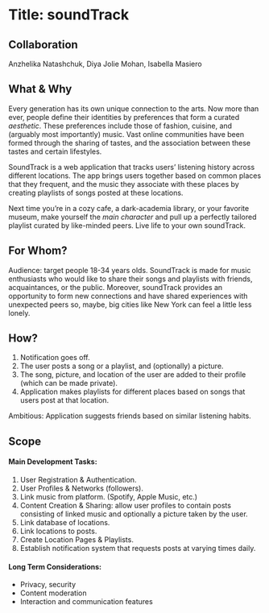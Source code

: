 # Title: soundTrack

## Collaboration
Anzhelika Natashchuk, Diya Jolie Mohan, Isabella Masiero

## What & Why
Every generation has its own unique connection to the arts. Now more than ever, people define their identities by preferences that form a curated *aesthetic*. These preferences include those of fashion, cuisine, and (arguably most importantly) music. Vast online communities have been formed through the sharing of tastes, and the association between these tastes and certain lifestyles.

SoundTrack is a web application that tracks users’ listening history across different locations. The app brings users together based on common places that they frequent, and the music they associate with these places by creating playlists of songs posted at these locations.

Next time you’re in a cozy cafe, a dark-academia library, or your favorite museum, make yourself the *main character* and pull up a perfectly tailored playlist curated by like-minded peers. Live life to your own soundTrack. 

## For Whom?
Audience: target people 18-34 years olds. SoundTrack is made for music enthusiasts who would like to share their songs and playlists with friends, acquaintances, or the public. Moreover, soundTrack provides an opportunity to form new connections and have shared experiences with unexpected peers so, maybe, big cities like New York can feel a little less lonely. 

## How?
1. Notification goes off.
2. The user posts a song or a playlist, and (optionally) a picture.
3. The song, picture, and location of the user are added to their profile (which can be made private).  
4. Application makes playlists for different places based on songs that users post at that location.

Ambitious: Application suggests friends based on similar listening habits. 

## Scope
#### Main Development Tasks:
1. User Registration & Authentication. 
2. User Profiles & Networks (followers). 
3. Link music from platform. (Spotify, Apple Music, etc.) 
4. Content Creation & Sharing: allow user profiles to contain posts consisting of linked music and optionally a picture taken by the user. 
5. Link database of locations. 
6. Link locations to posts.
7. Create Location Pages & Playlists.
8. Establish notification system that requests posts at varying times daily. 

#### Long Term Considerations:
* Privacy, security 
* Content moderation
* Interaction and communication features 


